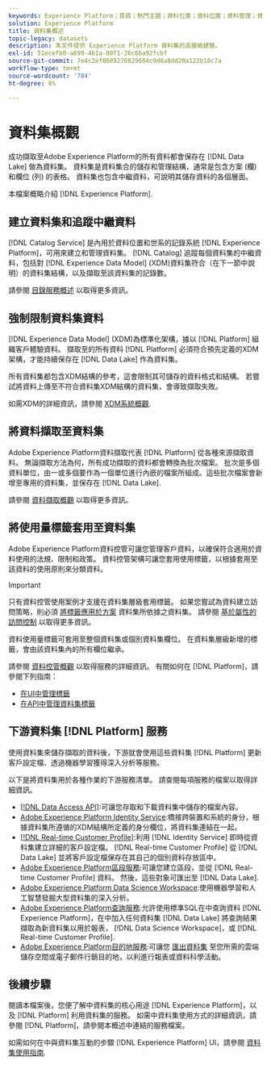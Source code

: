 ```yaml
---
keywords: Experience Platform；首頁；熱門主題；資料位置；資料位置；資料管理；資料管理；世系；世系；資料類型；資料類型；資料類型
solution: Experience Platform
title: 資料集概述
topic-legacy: datasets
description: 本文件提供 Experience Platform 資料集的高層級總覽。
exl-id: 51ecefb0-a699-4b1a-80f1-26c6ba92fcbf
source-git-commit: 7e4c2ef8089276829604c9d8a8dd20a122b18c7a
workflow-type: tm+mt
source-wordcount: '784'
ht-degree: 8%

---
```


# 資料集概觀

成功擷取至Adobe Experience Platform的所有資料都會保存在 [!DNL Data Lake] 做為資料集。 資料集是資料集合的儲存和管理結構，通常是包含方案 (欄) 和欄位 (列) 的表格。 資料集也包含中繼資料，可說明其儲存資料的各個層面。 

本檔案概略介紹 [!DNL Experience Platform].

## 建立資料集和追蹤中繼資料

[!DNL Catalog Service] 是內用於資料位置和世系的記錄系統 [!DNL Experience Platform]，可用來建立和管理資料集。 [!DNL Catalog] 追蹤每個資料集的中繼資料，包括對 [!DNL Experience Data Model] (XDM)資料集符合（在下一節中說明）的資料集結構，以及擷取至該資料集的記錄數。

請參閱 [目錄服務概述](../home.md) 以取得更多資訊。

## 強制限制資料集資料

[!DNL Experience Data Model] (XDM)為標準化架構，據以 [!DNL Platform] 組織客戶體驗資料。 擷取至的所有資料 [!DNL Platform] 必須符合預先定義的XDM架構，才能持續保存在 [!DNL Data Lake] 作為資料集。

所有資料集都包含XDM結構的參考，這會限制其可儲存的資料格式和結構。 若嘗試將資料上傳至不符合資料集XDM結構的資料集，會導致擷取失敗。

如需XDM的詳細資訊，請參閱 [XDM系統概觀](../../xdm/home.md).

## 將資料擷取至資料集

Adobe Experience Platform資料擷取代表 [!DNL Platform] 從各種來源擷取資料。 無論擷取方法為何，所有成功擷取的資料都會轉換為批次檔案。 批次是多個資料單位，由一或多個要作為一個單位進行內嵌的檔案所組成。這些批次檔案會新增至專用的資料集，並保存在 [!DNL Data Lake].

請參閱 [資料擷取概觀](../../ingestion/home.md) 以取得更多資訊。

## 將使用量標籤套用至資料集

Adobe Experience Platform資料控管可讓您管理客戶資料，以確保符合適用於資料使用的法規、限制和政策。 資料控管架構可讓您套用使用標籤，以根據套用至該資料的使用原則來分類資料。

>[!IMPORTANT]
>
>只有資料控管使用案例才支援在資料集層級套用標籤。 如果您嘗試為資料建立訪問策略，則必須 [將標籤應用於方案](../../xdm/tutorials/labels.md) 資料集所依據之資料集。 請參閱 [基於屬性的訪問控制](../../access-control/abac/overview.md) 以取得更多資訊。

資料使用量標籤可套用至整個資料集或個別資料集欄位。 在資料集層級新增的標籤，會由該資料集內的所有欄位繼承。

請參閱 [資料控管概觀](../../data-governance/home.md) 以取得服務的詳細資訊。 有關如何在 [!DNL Platform]，請參閱下列指南：

* [在UI中管理標籤](../../data-governance/labels/user-guide.md)
* [在API中管理資料集標籤](../../data-governance/labels/dataset-api.md)

## 下游資料集 [!DNL Platform] 服務

使用資料集來儲存擷取的資料後，下游就會使用這些資料集 [!DNL Platform] 更新客戶設定檔、透過機器學習獲得深入分析等服務。

以下是將資料集用於各種作業的下游服務清單。 請查閱每項服務的檔案以取得詳細資訊。

* [[!DNL Data Access API]](../../data-access/home.md):可讓您存取和下載資料集中儲存的檔案內容。
* [Adobe Experience Platform Identity Service](../../identity-service/home.md):橋接跨裝置和系統的身分，根據資料集所遵循的XDM結構所定義的身分欄位，將資料集連結在一起。
* [[!DNL Real-time Customer Profile]](../../profile/home.md):利用 [!DNL Identity Service] 即時從資料集建立詳細的客戶設定檔。 [!DNL Real-time Customer Profile] 從 [!DNL Data Lake] 並將客戶設定檔保存在其自己的個別資料存放區中。
* [Adobe Experience Platform區段服務](../../segmentation/home.md):可讓您建立區段，並從 [!DNL Real-time Customer Profile] 資料。 然後，這些對象可匯出至 [!DNL Data Lake].
* [Adobe Experience Platform Data Science Workspace](../../data-science-workspace/home.md):使用機器學習和人工智慧發掘大型資料集的深入分析。
* [Adobe Experience Platform查詢服務](../../query-service/home.md):允許使用標準SQL在中查詢資料 [!DNL Experience Platform]，在中加入任何資料集 [!DNL Data Lake] 將查詢結果擷取為新資料集以用於報表， [!DNL Data Science Workspace]，或 [!DNL Real-time Customer Profile].
* [Adobe Experience Platform目的地服務](../../destinations/home.md):可讓您 [匯出資料集](/help/destinations/ui/export-datasets.md) 至您所需的雲端儲存空間或電子郵件行銷目的地，以利進行報表或資料科學活動。

## 後續步驟

閱讀本檔案後，您便了解中資料集的核心用途 [!DNL Experience Platform]，以及 [!DNL Platform] 利用資料集的服務。 如需中資料集使用方式的詳細資訊，請參閱 [!DNL Platform]，請參閱本概述中連結的服務檔案。

如需如何在中與資料集互動的步驟 [!DNL Experience Platform] UI，請參閱 [資料集使用指南](user-guide.md).
